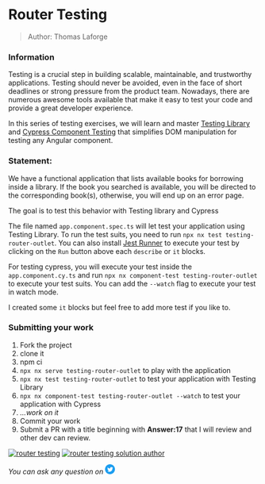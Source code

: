 <h1>Router Testing</h1>

> Author: Thomas Laforge

### Information

Testing is a crucial step in building scalable, maintainable, and trustworthy applications.
Testing should never be avoided, even in the face of short deadlines or strong pressure from the product team.
Nowadays, there are numerous awesome tools available that make it easy to test your code and provide a great developer experience.

In this series of testing exercises, we will learn and master [Testing Library](https://testing-library.com/docs/) and [Cypress Component Testing](https://docs.cypress.io/guides/component-testing/angular/overview) that simplifies DOM manipulation for testing any Angular component.

### Statement:

We have a functional application that lists available books for borrowing inside a library. If the book you searched is available, you will be directed to the corresponding book(s), otherwise, you will end up on an error page.

The goal is to test this behavior with Testing library and Cypress

The file named `app.component.spec.ts` will let test your application using Testing Library. To run the test suits, you need to run `npx nx test testing-router-outlet`. You can also install [Jest Runner](https://marketplace.visualstudio.com/items?itemName=firsttris.vscode-jest-runner) to execute your test by clicking on the `Run` button above each `describe` or `it` blocks.

For testing cypress, you will execute your test inside the `app.component.cy.ts` and run `npx nx component-test testing-router-outlet` to execute your test suits. You can add the `--watch` flag to execute your test in watch mode.

I created some `it` blocks but feel free to add more test if you like to.

### Submitting your work

1. Fork the project
2. clone it
3. npm ci
4. `npx nx serve testing-router-outlet` to play with the application
5. `npx nx test testing-router-outlet` to test your application with Testing Library
6. `npx nx component-test testing-router-outlet --watch` to test your application with Cypress
7. _...work on it_
8. Commit your work
9. Submit a PR with a title beginning with **Answer:17** that I will review and other dev can review.

<a href="https://github.com/tomalaforge/angular-challenges/pulls?q=label%3A17+label%3Aanswer"><img src="https://img.shields.io/badge/-Solutions-green" alt="router testing"/></a>
<a href='https://github.com/tomalaforge/angular-challenges/pulls?q=label%3A17+label%3A"answer+author"'><img src="https://img.shields.io/badge/-Author solution-important" alt="router testing solution author"/></a>

<!-- <a href="{Blog post url}" target="_blank" rel="noopener noreferrer"><img src="https://img.shields.io/badge/-Blog post explanation-blue" alt="router testing blog article"/></a> -->

_You can ask any question on_ <a href="https://twitter.com/laforge_toma" target="_blank" rel="noopener noreferrer"><img src="./../../logo/twitter.svg" height=20px alt="twitter"/></a>
